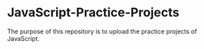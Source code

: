 # JavaScript-Practice-Projects

The purpose of this repository is to upload the practice projects of JavaScript.

